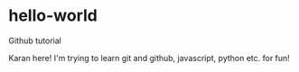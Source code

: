 # hello-world
Github tutorial

Karan here! I'm trying to learn git and github, javascript, python etc. for fun! 

